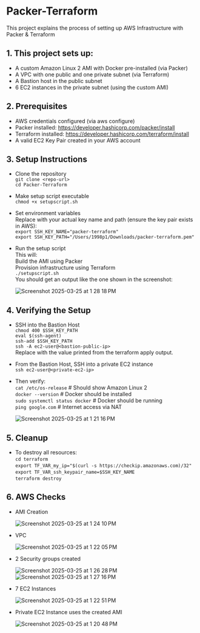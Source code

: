 # Packer-Terraform
This project explains the process of setting up AWS Infrastructure with Packer & Terraform

## 1. This project sets up:

- A custom Amazon Linux 2 AMI with Docker pre-installed (via Packer)
- A VPC with one public and one private subnet (via Terraform)
- A Bastion host in the public subnet
- 6 EC2 instances in the private subnet (using the custom AMI)

## 2. Prerequisites

- AWS credentials configured (via aws configure)
- Packer installed: https://developer.hashicorp.com/packer/install
- Terraform installed: https://developer.hashicorp.com/terraform/install
- A valid EC2 Key Pair created in your AWS account

## 3. Setup Instructions
- Clone the repository  
  `git clone <repo-url>`  
  `cd Packer-Terraform`  
- Make setup script executable  
  `chmod +x setupscript.sh`  
- Set environment variables  
  Replace with your actual key name and path (ensure the key pair exists in AWS):  
  `export SSH_KEY_NAME="packer-terraform"`  
  `export SSH_KEY_PATH="/Users/1998p1/Downloads/packer-terraform.pem"`  
- Run the setup script  
  This will:  
  Build the AMI using Packer  
  Provision infrastructure using Terraform  
  `./setupscript.sh`  
  You should get an output like the one shown in the screenshot:
  
  ![Screenshot 2025-03-25 at 1 28 18 PM](https://github.com/user-attachments/assets/a38f43a8-d361-4416-baae-1b8145936c3f)

## 4. Verifying the Setup  
- SSH into the Bastion Host  
  `chmod 400 $SSH_KEY_PATH`  
  `eval $(ssh-agent)`  
  `ssh-add $SSH_KEY_PATH`  
  `ssh -A ec2-user@<bastion-public-ip>`  
  Replace <bastion-public-ip> with the value printed from the terraform apply output.

- From the Bastion Host, SSH into a private EC2 instance  
  `ssh ec2-user@<private-ec2-ip>`  
- Then verify:  
  `cat /etc/os-release`          # Should show Amazon Linux 2  
  `docker --version`             # Docker should be installed  
  `sudo systemctl status docker` # Docker should be running  
  `ping google.com`              # Internet access via NAT

  ![Screenshot 2025-03-25 at 1 21 16 PM](https://github.com/user-attachments/assets/cbac494d-8673-424b-ac3d-df1d5a3ce10e)


## 5. Cleanup
- To destroy all resources:  
  `cd terraform`  
  `export TF_VAR_my_ip="$(curl -s https://checkip.amazonaws.com)/32"`  
  `export TF_VAR_ssh_keypair_name=$SSH_KEY_NAME`  
  `terraform destroy`  
  
## 6. AWS Checks

- AMI Creation  
  
  ![Screenshot 2025-03-25 at 1 24 10 PM](https://github.com/user-attachments/assets/079aed02-041d-4330-87e4-6551eac012d8)

- VPC  
  
  ![Screenshot 2025-03-25 at 1 22 05 PM](https://github.com/user-attachments/assets/e9bf94da-1d99-40d1-80d3-10030e43e012)

- 2 Security groups created  
  
  ![Screenshot 2025-03-25 at 1 26 28 PM](https://github.com/user-attachments/assets/0198baa9-6118-4679-86cf-364627da6847)
  ![Screenshot 2025-03-25 at 1 27 16 PM](https://github.com/user-attachments/assets/7b642468-c8ce-4e8c-99cc-bde0d9cc7eba)

- 7 EC2 Instances  
  
  ![Screenshot 2025-03-25 at 1 22 51 PM](https://github.com/user-attachments/assets/adc65b72-f8dc-45d3-bd58-187b01f7bd8e)

- Private EC2 Instance uses the created AMI  
  
  ![Screenshot 2025-03-25 at 1 20 48 PM](https://github.com/user-attachments/assets/57a5aa61-b704-4368-93a1-390acab288ad)
